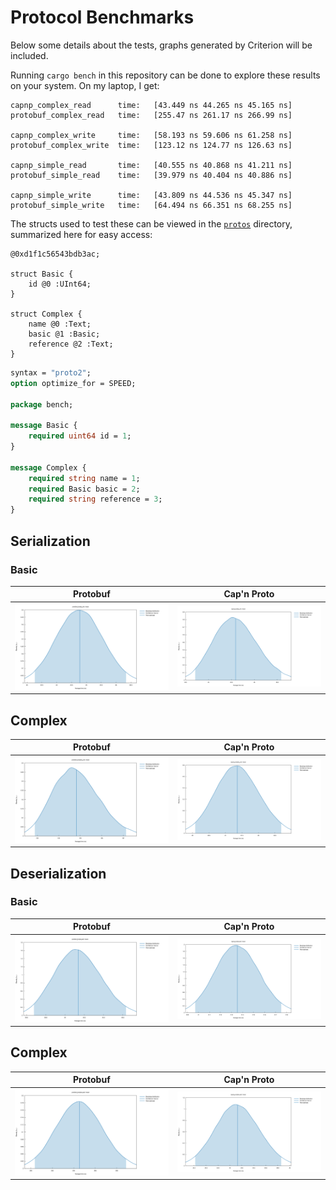 # Protocol Benchmarks

Below some details about the tests, graphs generated by Criterion will be included. 

Running `cargo bench` in this repository can be done to explore these results on your system. On my laptop, I get:

```
capnp_complex_read      time:   [43.449 ns 44.265 ns 45.165 ns]
protobuf_complex_read   time:   [255.47 ns 261.17 ns 266.99 ns]

capnp_complex_write     time:   [58.193 ns 59.606 ns 61.258 ns]
protobuf_complex_write  time:   [123.12 ns 124.77 ns 126.63 ns]

capnp_simple_read       time:   [40.555 ns 40.868 ns 41.211 ns]
protobuf_simple_read    time:   [39.979 ns 40.404 ns 40.886 ns]

capnp_simple_write      time:   [43.809 ns 44.536 ns 45.347 ns]
protobuf_simple_write   time:   [64.494 ns 66.351 ns 68.255 ns] 
```

The structs used to test these can be viewed in the [`protos`](protos) directory, summarized here for easy access:

```capnp
@0xd1f1c56543bdb3ac;

struct Basic {
    id @0 :UInt64;
}

struct Complex {
    name @0 :Text;
    basic @1 :Basic;
    reference @2 :Text;
}
```

```protobuf
syntax = "proto2";
option optimize_for = SPEED;

package bench;

message Basic {
    required uint64 id = 1;
}

message Complex {
    required string name = 1;
    required Basic basic = 2;
    required string reference = 3;
}
```

## Serialization

### Basic

| Protobuf | Cap'n Proto |
|----------|-------------|
|![Protobuf](.criterion/protobuf_simple_write/new/mean.svg)|![Capnp](.criterion/capnp_simple_write/new/mean.svg)|

## Complex

| Protobuf | Cap'n Proto |
|----------|-------------|
|![Protobuf](.criterion/protobuf_complex_write/new/mean.svg)|![Capnp](.criterion/capnp_complex_write/new/mean.svg)|

## Deserialization

### Basic

| Protobuf | Cap'n Proto |
|----------|-------------|
|![Protobuf](.criterion/protobuf_simple_read/new/mean.svg)|![Capnp](.criterion/capnp_simple_read/new/mean.svg)|

## Complex

| Protobuf | Cap'n Proto |
|----------|-------------|
|![Protobuf](.criterion/protobuf_complex_read/new/mean.svg)|![Capnp](.criterion/capnp_complex_read/new/mean.svg)|